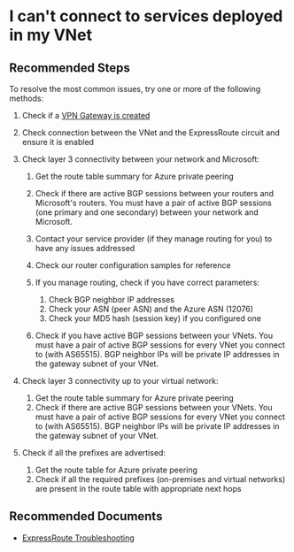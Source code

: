 <properties
    pageTitle="I can't connect to services deployed in my VNet"
    description="I can't connect to services deployed in my VNet"
    service="microsoft.network"
    resource="expressroutecircuits"
    authors="kasparks"
    ms.author="kasparks"
    displayOrder="3"
    selfHelpType="resource"
    supportTopicIds=""
    resourceTags=""
    productPesIds=""
    cloudEnvironments="MoonCake"
	articleId="2a8bc337-8821-4d1b-be22-c48ac3601082"
/>

# I can't connect to services deployed in my VNet

## **Recommended Steps**

To resolve the most common issues, try one or more of the following methods:

1. Check if a [VPN Gateway is created](https://docs.azure.cn/expressroute/expressroute-howto-add-gateway-resource-manager/)
2. Check connection between the VNet and the ExpressRoute circuit and ensure it is enabled
3. Check layer 3 connectivity between your network and Microsoft:

    1. Get the route table summary for Azure private peering
    2. Check if there are active BGP sessions between your routers and Microsoft's routers. You must have a pair of active BGP sessions (one primary and one secondary) between your network and Microsoft.
    3. Contact your service provider (if they manage routing for you) to have any issues addressed
    4. Check our router configuration samples for reference
    5. If you manage routing, check if you have correct parameters:

        1. Check BGP neighbor IP addresses
        2. Check your ASN (peer ASN) and the Azure ASN (12076)
        3. Check your MD5 hash (session key) if you configured one

    6. Check if you have active BGP sessions between your VNets. You must have a pair of active BGP sessions for every VNet you connect to (with AS65515). BGP neighbor IPs will be private IP addresses in the gateway subnet of your VNet.

4. Check layer 3 connectivity up to your virtual network:

    1. Get the route table summary for Azure private peering
    2. Check if there are active BGP sessions between your VNets. You must have a pair of active BGP sessions for every VNet you connect to (with AS65515). BGP neighbor IPs will be private IP addresses in the gateway subnet of your VNet.

5. Check if all the prefixes are advertised:

    1. Get the route table for Azure private peering
    2. Check if all the required prefixes (on-premises and virtual networks) are present in the route table with appropriate next hops

## **Recommended Documents**

* [ExpressRoute Troubleshooting](https://docs.azure.cn/expressroute/)

